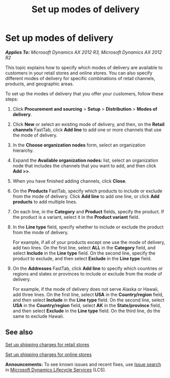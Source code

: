 ﻿---
title: Set up modes of delivery
TOCTitle: Set up modes of delivery
ms:assetid: f7a4cf07-30f7-4755-b0b8-d9e4ea24b2bc
ms:mtpsurl: https://technet.microsoft.com/en-us/library/JJ728719(v=AX.60)
ms:contentKeyID: 49556624
ms.date: 04/29/2014
mtps_version: v=AX.60
---

# Set up modes of delivery 


_**Applies To:** Microsoft Dynamics AX 2012 R3, Microsoft Dynamics AX 2012 R2_

This topic explains how to specify which modes of delivery are available to customers in your retail stores and online stores. You can also specify different modes of delivery for specific combinations of retail channels, products, and geographic areas.

To set up the modes of delivery that you offer your customers, follow these steps:

1.  Click **Procurement and sourcing** \> **Setup** \> **Distribution** \> **Modes of delivery**.

2.  Click **New** or select an existing mode of delivery, and then, on the **Retail channels** FastTab, click **Add line** to add one or more channels that use the mode of delivery.

3.  In the **Choose organization nodes** form, select an organization hierarchy.

4.  Expand the **Available organization nodes:** list, select an organization node that includes the channels that you want to add, and then click **Add \>\>**.

5.  When you have finished adding channels, click **Close**.

6.  On the **Products** FastTab, specify which products to include or exclude from the mode of delivery. Click **Add line** to add one line, or click **Add products** to add multiple lines.

7.  On each line, in the **Category** and **Product** fields, specify the product. If the product is a variant, select it in the **Product variant** field.

8.  In the **Line type** field, specify whether to include or exclude the product from the mode of delivery.
    
    For example, if all of your products except one use the mode of delivery, add two lines. On the first line, select **ALL** in the **Category** field, and select **Include** in the **Line type** field. On the second line, specify the product to exclude, and then select **Exclude** in the **Line type** field.

9.  On the **Addresses** FastTab, click **Add line** to specify which countries or regions and states or provinces to include or exclude from the mode of delivery.
    
    For example, if the mode of delivery does not serve Alaska or Hawaii, add three lines. On the first line, select **USA** in the **Country/region** field, and then select **Include** in the **Line type** field. On the second line, select **USA** in the **Country/region** field, select **AK** in the **State/province** field, and then select **Exclude** in the **Line type** field. On the third line, do the same to exclude Hawaii.

## See also

[Set up shipping charges for retail stores](set-up-shipping-charges-for-retail-stores.md)

[Set up shipping charges for online stores](set-up-shipping-charges-for-online-stores.md)

  
**Announcements:** To see known issues and recent fixes, use [Issue search](http://go.microsoft.com/fwlink/?linkid=389258) in [Microsoft Dynamics Lifecycle Services](http://go.microsoft.com/fwlink/?linkid=306505) (LCS).

